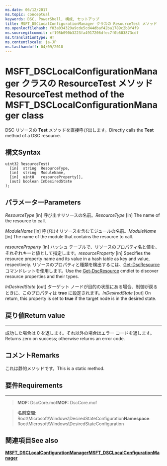 ```yaml
---
ms.date: 06/12/2017
ms.topic: conceptual
keywords: DSC, PowerShell, 構成, セットアップ
title: MSFT_DSCLocalConfigurationManager クラスの ResourceTest メソッド
ms.openlocfilehash: f03a034329a9cde5cd44dbaf42ba1789c2b8f4f9
ms.sourcegitcommit: cf195b090b3223fa4917206dfec7f0b603873cdf
ms.translationtype: HT
ms.contentlocale: ja-JP
ms.lasthandoff: 04/09/2018
---
```

# <a name="resourcetest-method-of-the-msftdsclocalconfigurationmanager-class"></a><span data-ttu-id="85d81-103">MSFT_DSCLocalConfigurationManager クラスの ResourceTest メソッド</span><span class="sxs-lookup"><span data-stu-id="85d81-103">ResourceTest method of the MSFT_DSCLocalConfigurationManager class</span></span>

<span data-ttu-id="85d81-104">DSC リソースの **Test** メソッドを直接呼び出します。</span><span class="sxs-lookup"><span data-stu-id="85d81-104">Directly calls the **Test** method of a DSC resource.</span></span>

<a name="syntax"></a><span data-ttu-id="85d81-105">構文</span><span class="sxs-lookup"><span data-stu-id="85d81-105">Syntax</span></span>
------

```mof
uint32 ResourceTest(
  [in]  string  ResourceType,
  [in]  string  ModuleName,
  [in]  uint8   resourceProperty[],
  [out] boolean InDesiredState
);
```

<a name="parameters"></a><span data-ttu-id="85d81-106">パラメーター</span><span class="sxs-lookup"><span data-stu-id="85d81-106">Parameters</span></span>
----------

<span data-ttu-id="85d81-107">*ResourceType* \[in\] 呼び出すリソースの名前。</span><span class="sxs-lookup"><span data-stu-id="85d81-107">*ResourceType* \[in\] The name of the resource to call.</span></span>

<span data-ttu-id="85d81-108">*ModuleName* \[in\] 呼び出すリソースを含むモジュールの名前。</span><span class="sxs-lookup"><span data-stu-id="85d81-108">*ModuleName* \[in\] The name of the module that contains the resource to call.</span></span>

<span data-ttu-id="85d81-109">*resourceProperty* \[in\] ハッシュ テーブルで、リソースのプロパティ名と値を、それぞれキーと値として指定します。</span><span class="sxs-lookup"><span data-stu-id="85d81-109">*resourceProperty* \[in\] Specifies the resource property name and its value in a hash table as key and value, respectively.</span></span> <span data-ttu-id="85d81-110">リソースのプロパティと種類を検出するには、[Get-DscResource](https://technet.microsoft.com/library/dn521625.aspx) コマンドレットを使用します。</span><span class="sxs-lookup"><span data-stu-id="85d81-110">Use the [Get-DscResource](https://technet.microsoft.com/library/dn521625.aspx) cmdlet to discover resource properties and their types.</span></span>

<span data-ttu-id="85d81-111">*InDesiredState* \[out\] ターゲット ノードが目的の状態にある場合、制御が戻るときに、このプロパティは **true** に設定されます。</span><span class="sxs-lookup"><span data-stu-id="85d81-111">*InDesiredState* \[out\] On return, this property is set to **true** if the target node is in the desired state.</span></span>

## <a name="return-value"></a><span data-ttu-id="85d81-112">戻り値</span><span class="sxs-lookup"><span data-stu-id="85d81-112">Return value</span></span>
------------

<span data-ttu-id="85d81-113">成功した場合は 0 を返します。それ以外の場合はエラー コードを返します。</span><span class="sxs-lookup"><span data-stu-id="85d81-113">Returns zero on success; otherwise returns an error code.</span></span>

## <a name="remarks"></a><span data-ttu-id="85d81-114">コメント</span><span class="sxs-lookup"><span data-stu-id="85d81-114">Remarks</span></span>

<span data-ttu-id="85d81-115">これは静的メソッドです。</span><span class="sxs-lookup"><span data-stu-id="85d81-115">This is a static method.</span></span>

## <a name="requirements"></a><span data-ttu-id="85d81-116">要件</span><span class="sxs-lookup"><span data-stu-id="85d81-116">Requirements</span></span>
------------
><span data-ttu-id="85d81-117">**MOF:** DscCore.mof</span><span class="sxs-lookup"><span data-stu-id="85d81-117">**MOF:** DscCore.mof</span></span>

><span data-ttu-id="85d81-118">**名前空間**: Root\Microsoft\Windows\DesiredStateConfiguration</span><span class="sxs-lookup"><span data-stu-id="85d81-118">**Namespace**: Root\Microsoft\Windows\DesiredStateConfiguration</span></span>


## <a name="see-also"></a><span data-ttu-id="85d81-119">関連項目</span><span class="sxs-lookup"><span data-stu-id="85d81-119">See also</span></span>


[<span data-ttu-id="85d81-120">**MSFT_DSCLocalConfigurationManager**</span><span class="sxs-lookup"><span data-stu-id="85d81-120">**MSFT_DSCLocalConfigurationManager**</span></span>](msft-dsclocalconfigurationmanager.md)